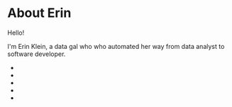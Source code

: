 # About Erin

Hello!

I'm Erin Klein, a data gal who who automated her way from data analyst to
software developer.

<ul class="social">
   <li><a href="https://www.linkedin.com/in/einkleindatagal/"><i class="fab fa-2x fa-linkedin"></i></a></li>
   <li><a href="https://github.com/einkleindatagal"><i class="fab fa-2x fa-github"></i></a></li>
   <li><a href="https://bsky.app/profile/einkleindatagal.bsky.social"><i class="fab fa-2x fa-bluesky"></i></a></li>
   <li><a href="https://twitter.com/einkleindatagal"><i class="fab fa-2x fa-twitter"></i></a></li>
   <li><a href="mailto:erin@einkleindatagal.com"><i class="fa-regular fa-2x fa-envelope"></i></a></li>
   </a></li>
</ul>
